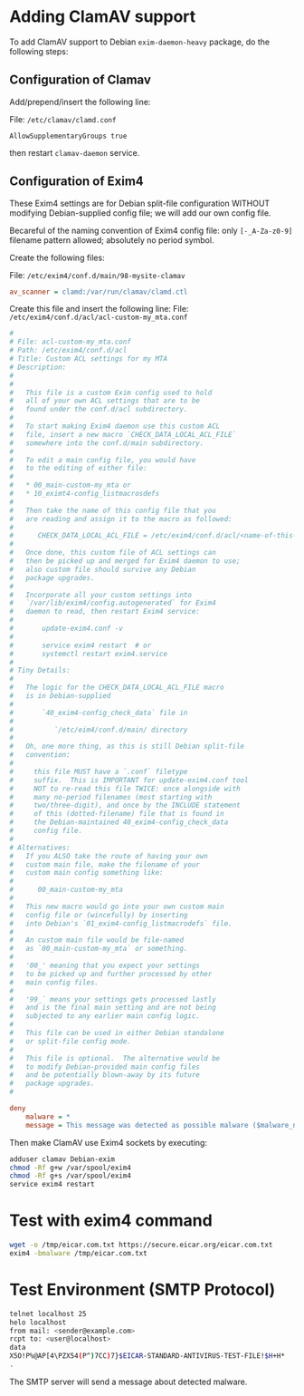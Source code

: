 
# Adding ClamAV support

To add ClamAV support to Debian `exim-daemon-heavy` package, 
do the following steps:

## Configuration of Clamav

Add/prepend/insert the following line:

File: `/etc/clamav/clamd.conf`
```
AllowSupplementaryGroups true
```
then restart `clamav-daemon` service.


## Configuration of Exim4

These Exim4 settings are for Debian split-file configuration
WITHOUT modifying Debian-supplied config file; we will
add our own config file.

Becareful of the naming convention of Exim4 config file:
only `[-_A-Za-z0-9]` filename pattern allowed; 
absolutely no period symbol.

Create the following files:

File: `/etc/exim4/conf.d/main/98-mysite-clamav`
```ini
av_scanner = clamd:/var/run/clamav/clamd.ctl
```

Create this file and insert the following line:
File: `/etc/exim4/conf.d/acl/acl-custom-my_mta.conf`
```ini
#
# File: acl-custom-my_mta.conf
# Path: /etc/exim4/conf.d/acl
# Title: Custom ACL settings for my MTA
# Description:
#
#
#   This file is a custom Exim config used to hold 
#   all of your own ACL settings that are to be
#   found under the conf.d/acl subdirectory.
#
#   To start making Exim4 daemon use this custom ACL 
#   file, insert a new macro `CHECK_DATA_LOCAL_ACL_FILE`
#   somewhere into the conf.d/main subdirectory.
#
#   To edit a main config file, you would have 
#   to the editing of either file:
#
#   * 00_main-custom-my_mta or
#   * 10_eximt4-config_listmacrosdefs
#
#   Then take the name of this config file that you 
#   are reading and assign it to the macro as followed:
#
#      CHECK_DATA_LOCAL_ACL_FILE = /etc/exim4/conf.d/acl/<name-of-this-file-you-are reading>
#
#   Once done, this custom file of ACL settings can
#   then be picked up and merged for Exim4 daemon to use;
#   also custom file should survive any Debian 
#   package upgrades.
#
#   Incorporate all your custom settings into 
#   `/var/lib/exim4/config.autogenerated` for Exim4 
#   daemon to read, then restart Exim4 service:
#
#       update-exim4.conf -v
#
#       service exim4 restart  # or
#       systemctl restart exim4.service
#
# Tiny Details:
#
#   The logic for the CHECK_DATA_LOCAL_ACL_FILE macro 
#   is in Debian-supplied 
#
#       `40_exim4-config_check_data` file in
#
#          `/etc/eim4/conf.d/main/ directory
#
#   Oh, one more thing, as this is still Debian split-file
#   convention: 
#
#     this file MUST have a `.conf` filetype 
#     suffix.  This is IMPORTANT for update-exim4.conf tool 
#     NOT to re-read this file TWICE: once alongside with
#     many no-period filenames (most starting with 
#     two/three-digit), and once by the INCLUDE statement
#     of this (dotted-filename) file that is found in 
#     the Debian-maintained 40_exim4-config_check_data 
#     config file.
#
# Alternatives:
#   If you ALSO take the route of having your own 
#   custom main file, make the filename of your 
#   custom main config something like:
#
#      00_main-custom-my_mta
#
#   This new macro would go into your own custom main
#   config file or (wincefully) by inserting
#   into Debian's `01_exim4-config_listmacrodefs` file.
#
#   An custom main file would be file-named 
#   as `00_main-custom-my_mta` or something. 
#
#   '00_' meaning that you expect your settings
#   to be picked up and further processed by other 
#   main config files.  
#
#   '99_` means your settings gets processed lastly 
#   and is the final main setting and are not being 
#   subjected to any earlier main config logic.
#
#   This file can be used in either Debian standalone
#   or split-file config mode.
#
#   This file is optional.  The alternative would be
#   to modify Debian-provided main config files
#   and be potentially blown-away by its future 
#   package upgrades.
#

deny
    malware = *
    message = This message was detected as possible malware ($malware_name).
```

Then make ClamAV use Exim4 sockets by executing:
```bash
adduser clamav Debian-exim
chmod -Rf g+w /var/spool/exim4
chmod -Rf g+s /var/spool/exim4
service exim4 restart
```

# Test with exim4 command

```bash
wget -o /tmp/eicar.com.txt https://secure.eicar.org/eicar.com.txt
exim4 -bmalware /tmp/eicar.com.txt
```

# Test Environment (SMTP Protocol)
```bash
telnet localhost 25
helo localhost
from mail: <sender@example.com>
rcpt to: <user@localhost>
data
X5O!P%@AP[4\PZX54(P^)7CC)7}$EICAR-STANDARD-ANTIVIRUS-TEST-FILE!$H+H*
.


```
The SMTP server will send a message about detected malware.

